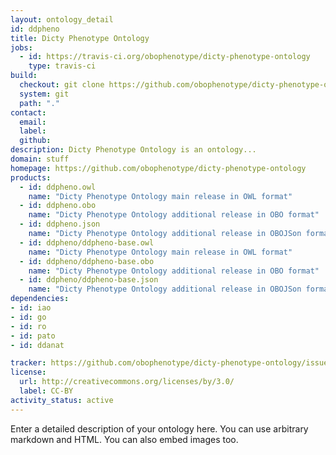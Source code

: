 ```yaml
---
layout: ontology_detail
id: ddpheno
title: Dicty Phenotype Ontology
jobs:
  - id: https://travis-ci.org/obophenotype/dicty-phenotype-ontology
    type: travis-ci
build:
  checkout: git clone https://github.com/obophenotype/dicty-phenotype-ontology.git
  system: git
  path: "."
contact:
  email: 
  label: 
  github: 
description: Dicty Phenotype Ontology is an ontology...
domain: stuff
homepage: https://github.com/obophenotype/dicty-phenotype-ontology
products:
  - id: ddpheno.owl
    name: "Dicty Phenotype Ontology main release in OWL format"
  - id: ddpheno.obo
    name: "Dicty Phenotype Ontology additional release in OBO format"
  - id: ddpheno.json
    name: "Dicty Phenotype Ontology additional release in OBOJSon format"
  - id: ddpheno/ddpheno-base.owl
    name: "Dicty Phenotype Ontology main release in OWL format"
  - id: ddpheno/ddpheno-base.obo
    name: "Dicty Phenotype Ontology additional release in OBO format"
  - id: ddpheno/ddpheno-base.json
    name: "Dicty Phenotype Ontology additional release in OBOJSon format"
dependencies:
- id: iao
- id: go
- id: ro
- id: pato
- id: ddanat

tracker: https://github.com/obophenotype/dicty-phenotype-ontology/issues
license:
  url: http://creativecommons.org/licenses/by/3.0/
  label: CC-BY
activity_status: active
---
```


Enter a detailed description of your ontology here. You can use arbitrary markdown and HTML.
You can also embed images too.


